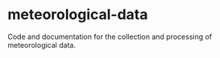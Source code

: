 # meteorological-data
Code and documentation for the collection and processing of meteorological data.
